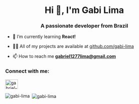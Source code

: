 <h1 align="center">Hi 👋, I'm Gabi Lima</h1>
<h3 align="center">A passionate developer from Brazil</h3>


- 🌱 I’m currently learning **React!**

- 👨‍💻 All of my projects are available at [github.com/gabi-lima](github.com/gabi-lima)

- 📫 How to reach me **gabriel1277lima@gmail.com**

<h3 align="left">Connect with me:</h3>
<p align="left">
<a href="https://linkedin.com/in/gabriel-lima-9710191b9" target="blank"><img align="center" src="https://raw.githubusercontent.com/rahuldkjain/github-profile-readme-generator/master/src/images/icons/Social/linked-in-alt.svg" alt="gabriel-lima-9710191b9" height="30" width="40" /></a>
</p>


<p><img align="left" src="https://github-readme-stats.vercel.app/api/top-langs?username=gabi-lima&show_icons=true&locale=en&layout=compact&theme=radical" alt="gabi-lima" /></p>

<p>&nbsp;<img align="center" src="https://github-readme-stats.vercel.app/api?username=gabi-lima&show_icons=true&locale=en&theme=radical" alt="gabi-lima" /></p>

